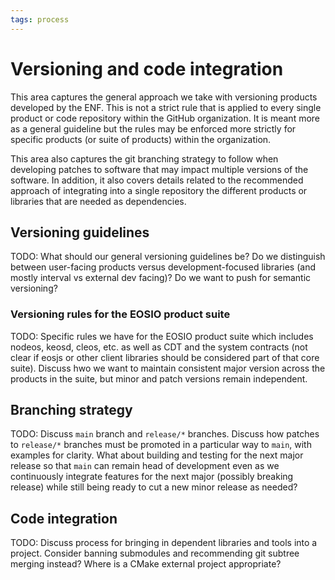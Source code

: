 ```yaml
---
tags: process
---
```

# Versioning and code integration

This area captures the general approach we take with versioning products developed by the ENF. This is not a strict rule that is applied to every single product or code repository within the GitHub organization. It is meant more as a general guideline but the rules may be enforced more strictly for specific products (or suite of products) within the organization.

This area also captures the git branching strategy to follow when developing patches to software that may impact multiple versions of the software. In addition, it also covers details related to the recommended approach of integrating into a single repository the different products or libraries that are needed as dependencies.

## Versioning guidelines

TODO: What should our general versioning guidelines be? Do we distinguish between user-facing products versus development-focused libraries (and mostly interval vs external dev facing)? Do we want to push for semantic versioning?

### Versioning rules for the EOSIO product suite

TODO: Specific rules we have for the EOSIO product suite which includes nodeos, keosd, cleos, etc. as well as CDT and the system contracts (not clear if eosjs or other client libraries should be considered part of that core suite). Discuss hwo we want to maintain consistent major version across the products in the suite, but minor and patch versions remain independent.

## Branching strategy

TODO: Discuss `main` branch and `release/*` branches. Discuss how patches to `release/*` branches must be promoted in a particular way to `main`, with examples for clarity. What about building and testing for the next major release so that `main` can remain head of development even as we continuously integrate features for the next major (possibly breaking release) while still being ready to cut a new minor release as needed?

## Code integration

TODO: Discuss process for bringing in dependent libraries and tools into a project. Consider banning submodules and recommending git subtree merging instead? Where is a CMake external project appropriate?

